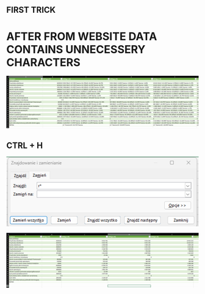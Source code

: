 ## FIRST TRICK
# AFTER FROM WEBSITE DATA CONTAINS UNNECESSERY CHARACTERS 
![12345](1_1_Image.png)

## CTRL + H
![12345](1_2_Image.png)


![12345](1_3_Image.png)
